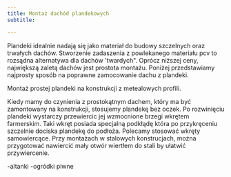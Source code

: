 ```yaml
---
title: Montaż dachód plandekowych
subtitle: 

---
```

Plandeki idealnie nadają się jako materiał do budowy szczelnych oraz trwałych dachów. Stworzenie zadaszenia z powlekanego materiału pcv to  rozsądna alternatywa dla dachów 'twardych". 
Oprócz niższej ceny, największą zaletą dachów jest prostota montażu. Poniżej przedstawiamy najprosty sposób na poprawne zamocowanie dachu z plandeki.

Montaż prostej plandeki na konstrukcji z metealowych profili.

Kiedy mamy do czynienia z prostokątnym dachem, który ma być zamontowany na konstrukcji, stosujemy plandekę bez oczek. Po rozwinięciu plandeki wystarczy przewiercic jej wzmocnione brzegi wkrętem farmerskim. Taki wkręt posiada specjalną podkłądę która po przykręceniu szczelnie dociska plandekę do podłoża.
Polecamy stosować wkręty samowiercące. Przy montażach w stalowych konstrucjach, można przygotować nawiercić mały otwór wiertłem do stali by ułatwić przywiercenie. 

-altanki
-ogródki piwne


